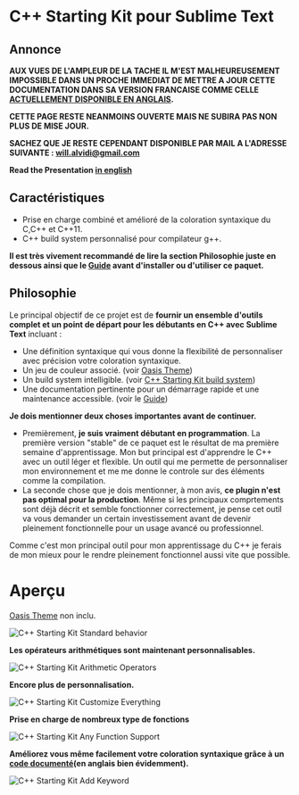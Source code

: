 C++ Starting Kit pour Sublime Text
==================================

## Annonce

**AUX VUES DE L'AMPLEUR DE LA TACHE IL M'EST MALHEUREUSEMENT IMPOSSIBLE DANS UN PROCHE IMMEDIAT DE METTRE A JOUR CETTE DOCUMENTATION DANS SA VERSION FRANCAISE COMME CELLE [ACTUELLEMENT DISPONIBLE EN ANGLAIS](http://cppstartingkitproject-guide.readthedocs.org/en/latest/).**

**CETTE PAGE RESTE NEANMOINS OUVERTE MAIS NE SUBIRA PAS NON PLUS DE MISE JOUR.**

**SACHEZ QUE JE RESTE CEPENDANT DISPONIBLE PAR MAIL A L'ADRESSE SUIVANTE : will.alvidi@gmail.com**

**Read the Presentation [in english](https://github.com/kodLite/cppStartingKit-Guide)**

## Caractéristiques
* Prise en charge combiné et amélioré de la coloration syntaxique du C,C++ et C++11.
* C++ build system personnalisé pour compilateur g++.

**Il est très vivement recommandé de lire la section Philosophie juste en dessous ainsi que le [Guide](https://github.com/kodLite/cppStartingKit-Guidefr#le-guide) avant d'installer ou d'utiliser ce paquet.**

## Philosophie
Le principal objectif de ce projet est de **fournir un ensemble d'outils complet et un point de départ pour les débutants en C++ avec Sublime Text** incluant :
* Une définition syntaxique qui vous donne la flexibilité de personnaliser avec précision votre coloration syntaxique.
* Un jeu de couleur associé. (voir [Oasis Theme](https://sublime.wbond.net/packages/Oasis%20Theme))
* Un build system intelligible. (voir [C++ Starting Kit build system](https://github.com/kodLite/cppStartingKit/blob/master/C%2B%2B%20-%20Starting%20Kit.sublime-build))
* Une documentation pertinente pour un démarrage rapide et une maintenance accessible. (voir le [Guide](https://github.com/kodLite/cppStartingKit-Guidefr))

**Je dois mentionner deux choses importantes avant de continuer.**

* Premièrement, **je suis vraiment débutant en programmation**. La première version "stable" de ce paquet est le résultat de ma première semaine d'apprentissage. Mon but principal est d'apprendre le C++ avec un outil léger et flexible. Un outil qui me permette de personnaliser mon environnement et me me donne le controle sur des éléments comme la compilation.
* La seconde chose que je dois mentionner, à mon avis, **ce plugin n'est pas optimal pour la production**. Même si les principaux comprtements sont déjà décrit et semble fonctionner correctement, je pense cet outil va vous demander un certain investissement avant de devenir pleinement fonctionnelle pour un usage avancé ou professionnel.

Comme c'est mon principal outil pour mon apprentissage du C++ je ferais de mon mieux pour le rendre pleinement fonctionnel aussi vite que possible.

Aperçu
======

[Oasis Theme](https://sublime.wbond.net/packages/Oasis%20Theme) non inclu.

![C++ Starting Kit Standard behavior](https://github.com/kodLite/cppStartingKit-Guide/blob/master/screenshot/cppStartingKit/standard-behavior.jpg?raw=true)

**Les opérateurs arithmétiques sont maintenant personnalisables.**

![C++ Starting Kit Arithmetic Operators](https://github.com/kodLite/cppStartingKit-Guide/blob/master/screenshot/cppStartingKit/custom-arithmetic-operators.jpg?raw=true)

**Encore plus de personnalisation.**

![C++ Starting Kit Customize Everything](https://github.com/kodLite/cppStartingKit-Guide/blob/master/screenshot/cppStartingKit/customize-everything.jpg?raw=true)

**Prise en charge de nombreux type de fonctions**

![C++ Starting Kit Any Function Support](https://github.com/kodLite/cppStartingKit-Guide/blob/master/screenshot/cppStartingKit/any-function-detection.jpg?raw=true)

**Améliorez vous même facilement votre coloration syntaxique grâce à un [code documenté]((https://github.com/kodLite/cppStartingKit/blob/master/CCpp.tmLanguage))(en anglais bien évidemment).**

![C++ Starting Kit Add Keyword](https://github.com/kodLite/cppStartingKit-Guide/blob/master/screenshot/cppStartingKit/Namespace-added.jpg?raw=true)
